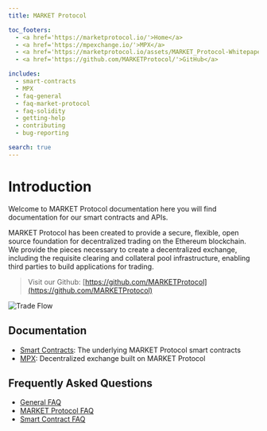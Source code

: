 ```yaml
---
title: MARKET Protocol

toc_footers:
  - <a href='https://marketprotocol.io/'>Home</a>
  - <a href='https://mpexchange.io/'>MPX</a>
  - <a href='https://marketprotocol.io/assets/MARKET_Protocol-Whitepaper.pdf'>Whitepaper</a>
  - <a href='https://github.com/MARKETProtocol/'>GitHub</a>

includes:
  - smart-contracts  
  - MPX
  - faq-general
  - faq-market-protocol
  - faq-solidity
  - getting-help
  - contributing
  - bug-reporting

search: true
---
```


# Introduction

Welcome to MARKET Protocol documentation here you will find documentation for our smart contracts and APIs.

MARKET Protocol has been created to provide a secure, flexible, open source foundation for decentralized trading on the
Ethereum blockchain. We provide the pieces necessary to create a decentralized exchange, including the requisite
clearing and collateral pool infrastructure, enabling third parties to build applications for trading.

> Visit our Github: [https://github.com/MARKETProtocol](https://github.com/MARKETProtocol)

![Trade Flow](/images/MARKET_Protocol-TradeFlow.png)

## Documentation
* [Smart Contracts](#solidity-smart-contracts): The underlying MARKET Protocol smart contracts
* [MPX](#mpx): Decentralized exchange built on MARKET Protocol

## Frequently Asked Questions
* [General FAQ](#faq-general)
* [MARKET Protocol FAQ](#faq-market-protocol)
* [Smart Contract FAQ](#faq-solidity-smart-contracts)
